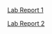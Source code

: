 [Lab Report 1](https://6ixwerp.github.io/cse15l-lab-reports/LabReport1.html)

[Lab Report 2](https://6ixwerp.github.io/cse15l-lab-reports/LabReport2.html)
